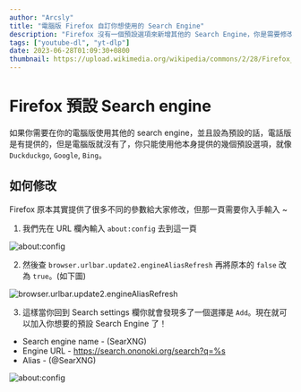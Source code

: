 ```yaml
---
author: "Arcsly"
title: "電腦版 Firefox 自訂你想使用的 Search Engine"
description: "Firefox 沒有一個預設選項來新增其他的 Search Engine，你是需要修改 about:config。本文章會說明如何修改 ~"
tags: ["youtube-dl", "yt-dlp"]
date: 2023-06-28T01:09:30+0800
thumbnail: https://upload.wikimedia.org/wikipedia/commons/2/28/Firefox_logo%2C_2017.svg
---
```


# Firefox 預設 Search engine

如果你需要在你的電腦版使用其他的 search engine，並且設為預設的話，電話版是有提供的，但是電腦版就沒有了，你只能使用他本身提供的幾個預設選項，就像 `Duckduckgo`, `Google`, `Bing`。

## 如何修改

Firefox 原本其實提供了很多不同的參數給大家修改，但那一頁需要你入手輸入 ~


1. 我們先在 URL 欄內輸入 `about:config` 去到這一頁

![about:config](/blog/tw/browser/custom-searchengine/about-config.png)

2. 然後查 `browser.urlbar.update2.engineAliasRefresh` 再將原本的 `false` 改為 `true`。(如下圖)

![browser.urlbar.update2.engineAliasRefresh](/blog/tw/browser/custom-searchengine/browser.urlbar.update2.engineAliasRefresh.png)

3. 這樣當你回到 Search settings 欄你就會發現多了一個選擇是 `Add`。現在就可以加入你想要的預設 Search Engine 了！

- Search engine name -  (SearXNG)
- Engine URL - https://search.ononoki.org/search?q=%s
- Alias - (@SearXNG)

![about:config](/blog/tw/browser/custom-searchengine/added.png)